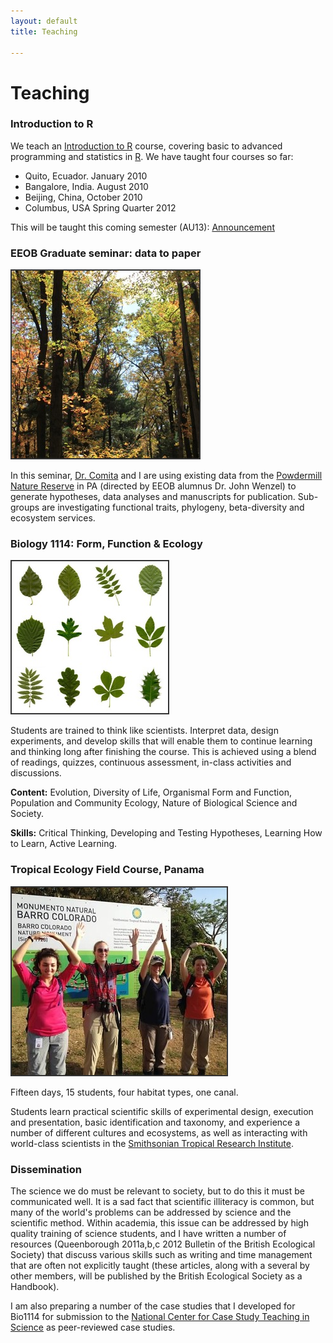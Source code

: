 ```yaml
---
layout: default
title: Teaching

---
```


# Teaching

### Introduction to R

We teach an [Introduction to R](R/index.html) course, covering basic to advanced programming and statistics in [R](www.r-project.org). We have taught four courses so far:

 - Quito, Ecuador. January 2010
 - Bangalore, India. August 2010
 - Beijing, China, October 2010
 - Columbus, USA Spring Quarter 2012

This will be taught this coming semester (AU13): [Announcement](intro-r.html)


### EEOB Graduate seminar: data to paper

<p align="left">
<img src="/assets/figs/pnr.JPG" style="border:2px solid #333333;">
</p>

In this seminar, [Dr. Comita](http://lizacomita.weebly.com/) and I are using existing data from the [Powdermill Nature Reserve](http://www.carnegiemnh.org/powdermill/index.html) in PA (directed by EEOB alumnus Dr. John Wenzel) to generate hypotheses, data analyses and manuscripts for publication. Sub-groups are investigating functional traits, phylogeny, beta-diversity and ecosystem services.

### Biology 1114: Form, Function & Ecology
<p align="left">
<img src="/assets/figs/leaves.jpg" style="border:2px solid #333333;">
</p>
Students are trained to think like scientists. Interpret data, design experiments, and develop skills that will enable them to continue learning and thinking long after finishing the course. This is achieved using a blend of readings, quizzes, continuous assessment, in-class activities and discussions.

**Content:** Evolution, Diversity of Life, Organismal Form and Function, Population and Community Ecology, Nature of Biological Science and Society.

**Skills:** Critical Thinking, Developing and Testing Hypotheses, Learning How to Learn, Active Learning.


### Tropical Ecology Field Course, Panama
<p align="left">
<img src="/assets/figs/panama2.jpeg" style="border:2px solid #333333;">
</p>

Fifteen days, 15 students, four habitat types, one canal.

Students learn practical scientific skills of experimental design, execution and presentation, basic identification and taxonomy, and experience a number of different cultures and ecosystems, as well as interacting with world-class scientists in the [Smithsonian Tropical Research Institute](http://www.stri.si.edu/).


### Dissemination
The science we do must be relevant to society, but to do this it must be communicated well. It is a sad fact that scientific illiteracy is common, but many of the world's problems can be addressed by science and the scientific method. Within academia, this issue can be addressed by high quality training of science students, and I have written a number of resources (Queenborough 2011a,b,c 2012 Bulletin of the British Ecological Society) that discuss various skills such as writing and time management that are often not explicitly taught (these articles, along with a several by other members, will be published by the British Ecological Society as a Handbook).

I am also preparing a number of the case studies that I developed for Bio1114 for submission to the [National Center for Case Study Teaching in Science](http://libweb1.lib.buffalo.edu/cs/) as peer-reviewed case studies.



